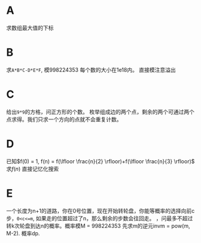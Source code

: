 # A
求数组最大值的下标

# B
求`A*B*C-D*E*F`, 模998224353
每个数的大小在1e18内。
直接模注意溢出

# C
给出`9*9`的方格，问正方形的个数。
枚举组成边的两个点，剩余的两个可通过两个点求得。我们只求一个方向的点就不会重复计数。

# D
已知$f(0) = 1, f(n) = f(\lfloor \frac{n}{2} \rfloor)+f(\lfloor \frac{n}{3} \rfloor)$
求$f(n)$
直接记忆化搜索

# E
一个长度为n+1的道路，你在0号位置，现在开始转轮盘，你能等概率的选择向前c步，`0<c<=m`, 如果走的位置超过了n，那么剩余的步数会往回走。
，问最多不超过转k次轮盘到达n的概率。概率模M = 998224353
先求m的逆元invm = pow(m, M-2).
概率dp.

